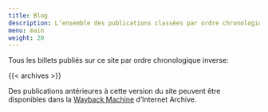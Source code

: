 ```yaml
---
title: Blog
description: L’ensemble des publications classées par ordre chronologique inverse.
menu: main
weight: 20
---
```


Tous les billets publiés sur ce site par ordre chronologique inverse:

{{< archives >}}

Des publications antérieures à cette version du site peuvent être disponibles dans la [Wayback Machine](https://archive.org/web/) d’Internet Archive.